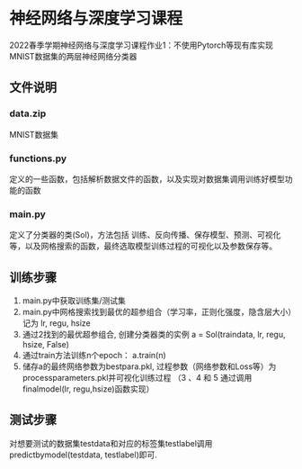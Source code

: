 # 神经网络与深度学习课程
2022春季学期神经网络与深度学习课程作业1：不使用Pytorch等现有库实现MNIST数据集的两层神经网络分类器

## 文件说明
### data.zip 
MNIST数据集
### functions.py
定义的一些函数，包括解析数据文件的函数，以及实现对数据集调用训练好模型功能的函数
### main.py
定义了分类器的类(Sol)，方法包括 训练、反向传播、保存模型、预测、可视化等，以及网格搜索的函数，最终选取模型训练过程的可视化以及参数保存等。

## 训练步骤
1. main.py中获取训练集/测试集
2. main.py中网格搜索找到最优的超参组合（学习率，正则化强度，隐含层大小）记为 lr, regu, hsize
3. 通过2找到的最优超参组合, 创建分类器类的实例 a = Sol(traindata, lr, regu, hsize, False)
4. 通过train方法训练n个epoch： a.train(n)
5. 储存a的最终网络参数为bestpara.pkl, 过程参数（网络参数和Loss等）为processparameters.pkl并可视化训练过程 
（3 、4 和 5 通过调用finalmodel(lr, regu,hsize)函数实现）

## 测试步骤
对想要测试的数据集testdata和对应的标签集testlabel调用predictbymodel(testdata, testlabel)即可.
